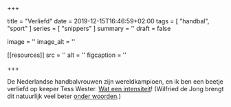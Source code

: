 +++

title = "Verliefd"
date = 2019-12-15T16:46:59+02:00 
tags = [ "handbal", "sport" ] 
series = [ "snippers" ] 
summary = ''
draft = false

image = ''
image_alt = ''

[[resources]]
src = ''
alt = ''
figcaption = ''


+++

De Nederlandse handbalvrouwen zijn wereldkampioen, en ik ben een beetje verliefd op keeper Tess Wester. [Wat een intensiteit](https://nos.nl/video/2314868-samenvatting-handbalsters-veroveren-wereldtitel-in-bloedstollende-finale)! (Wilfried de Jong brengt dit natuurlijk veel beter [onder woorden](https://www.nrc.nl/nieuws/2019/12/15/de-schreeuw-van-tess-wester-verdient-een-prijs-a3983934).)